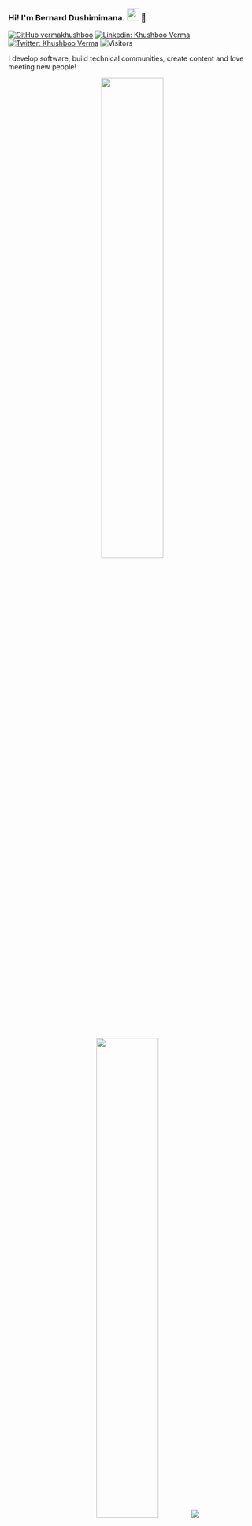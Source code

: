 ### Hi! I'm Bernard Dushimimana. <img src="https://media.giphy.com/media/hvRJCLFzcasrR4ia7z/giphy.gif" width="25px"> 👋

[![GitHub vermakhushboo](https://img.shields.io/github/followers/bdushimi?label=follow&style=social)](https://github.com/bdushimi)
[![Linkedin: Khushboo Verma](https://img.shields.io/badge/-Khushboo%20Verma-blue?style=flat-square&logo=Linkedin&logoColor=white&link=https://www.linkedin.com/in/bernard-dushimimana/)](https://www.linkedin.com/in/bernard-dushimimana/)
[![Twitter: Khushboo Verma](https://img.shields.io/twitter/follow/bdushimi?style=social)](https://twitter.com/khushbooverma_)
![Visitors](https://visitor-badge.glitch.me/badge?page_id=bdushimi&left_color=gray&right_color=blue)
  
I develop software, build technical communities, create content and love meeting new people!


<p align="center">
  <img height="50%" width="auto" src ="https://github-readme-stats.vercel.app/api?username=bdushimi&show_icons=true&count_private=true&theme=darcula&hide_border=true&hide=issues,contribs&bg_color=00000000">
  <img height="50%" width="auto" src ="https://github-readme-stats.vercel.app/api/top-langs/?username=bdushimi&layout=compact&hide_border=true&theme=darcula&bg_color=00000000&langs_count=6&hide=jupyter%20notebook,tex,css,php">
  <img src ="https://github-readme-streak-stats.herokuapp.com?user=bdushimi&theme=darcula&hide_border=true&background=FFFFFF00">
  <br>
  <br>
</p>

<!-- <p align="center">
  <img align="left" src ="https://github-readme-stats.vercel.app/api/pin/?username=aveek-saha&repo=ytdx">
  <img align="right" src ="https://github-readme-stats.vercel.app/api/pin/?username=aveek-saha&repo=pixel-weather">
</p> -->


<!--
**bdushimi/bdushimi** is a ✨ _special_ ✨ repository because its `README.md` (this file) appears on your GitHub profile.

Here are some ideas to get you started:

- 🔭 I’m currently working on ...
- 🌱 I’m currently learning ...
- 👯 I’m looking to collaborate on ...
- 🤔 I’m looking for help with ...
- 💬 Ask me about ...
- 📫 How to reach me: ...
- 😄 Pronouns: ...
- ⚡ Fun fact: ...
-->
